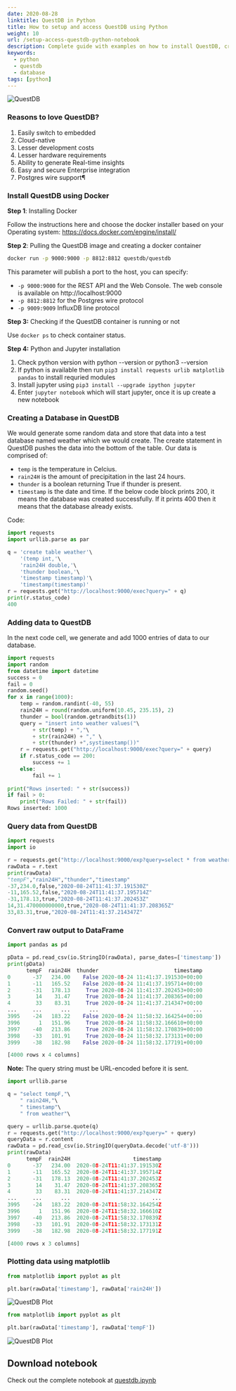 ```yaml
---
date: 2020-08-28
linktitle: QuestDB in Python
title: How to setup and access QuestDB using Python
weight: 10
url: /setup-access-questdb-python-notebook
description: Complete guide with examples on how to install QuestDB, create new database and query the same in python.
keywords:
  - python
  - questdb
  - database
tags: [python]  
---
```

<meta property="og:image" content="/images/Python/questdb.png?width=30pc"/>
<meta name="twitter:card" content="summary" />
<meta name="twitter:title" content="How to setup and access QuestDB using Python" />
<meta name=”twitter:description” content="Complete guide with examples on how to install QuestDB, create new database and query the same in python." />

![QuestDB](/images/Python/questdb.png?width=30pc "QuestDB")

### Reasons to love QuestDB?
1. Easily switch to embedded
2. Cloud-native
3. Lesser development costs
4. Lesser hardware requirements
5. Ability to generate Real-time insights
6. Easy and secure Enterprise integration
7. Postgres wire support¶

### Install QuestDB using Docker
**Step 1**: Installing Docker

Follow the instructions here and choose the docker installer based on your Operating system: https://docs.docker.com/engine/install/

**Step 2**: Pulling the QuestDB image and creating a docker container
```bash
docker run -p 9000:9000 -p 8812:8812 questdb/questdb
```

This parameter will publish a port to the host, you can specify:

- `-p 9000:9000` for the REST API and the Web Console. The web console is available on http://localhost:9000
- `-p 8812:8812` for the Postgres wire protocol
- `-p 9009:9009` InfluxDB line protocol

**Step 3:** Checking if the QuestDB container is running or not

Use `docker ps` to check container status.

**Step 4:** Python and Jupyter installation

1. Check python version with python --version or python3 --version
2. If python is available then run `pip3 install requests urlib matplotlib pandas` to install requried modules
3. Install jupyter using `pip3 install --upgrade ipython jupyter`
4. Enter `jupyter notebook` which will start jupyter, once it is up create a new notebook

### Creating a Database in QuestDB
We would generate some random data and store that data into a test database named weather which we would create. The create statement in QuestDB pushes the data into the bottom of the table. Our data is comprised of:

- `temp` is the temperature in Celcius.
- `rain24H` is the amount of precipitation in the last 24 hours.
- `thunder` is a boolean returning True if thunder is present.
- `timestamp` is the date and time. If the below code block prints 200, it means the database was created successfully. If it prints 400 then it means that the database already exists.

Code:
```python
import requests
import urllib.parse as par

q = 'create table weather'\
    '(temp int,'\
    'rain24H double,'\
    'thunder boolean,'\
    'timestamp timestamp)'\
    'timestamp(timestamp)'
r = requests.get("http://localhost:9000/exec?query=" + q)
print(r.status_code)
400
```
### Adding data to QuestDB
In the next code cell, we generate and add 1000 entries of data to our database.
```python
import requests
import random
from datetime import datetime
success = 0
fail = 0
random.seed()
for x in range(1000):
    temp = random.randint(-40, 55)
    rain24H = round(random.uniform(10.45, 235.15), 2)
    thunder = bool(random.getrandbits(1))
    query = "insert into weather values("\
        + str(temp) + ","\
        + str(rain24H) + "," \
        + str(thunder) +",systimestamp())"
    r = requests.get("http://localhost:9000/exec?query=" + query)
    if r.status_code == 200:
        success += 1
    else:
        fail += 1
    
print("Rows inserted: " + str(success))
if fail > 0:
    print("Rows Failed: " + str(fail))
Rows inserted: 1000
```
### Query data from QuestDB
```python
import requests
import io

r = requests.get("http://localhost:9000/exp?query=select * from weather")
rawData = r.text
print(rawData)
"tempF","rain24H","thunder","timestamp"
-37,234.0,false,"2020-08-24T11:41:37.191530Z"
-11,165.52,false,"2020-08-24T11:41:37.195714Z"
-31,178.13,true,"2020-08-24T11:41:37.202453Z"
14,31.470000000000,true,"2020-08-24T11:41:37.208365Z"
33,83.31,true,"2020-08-24T11:41:37.214347Z"
```
### Convert raw output to DataFrame
```python
import pandas as pd

pData = pd.read_csv(io.StringIO(rawData), parse_dates=['timestamp'])
print(pData)
      tempF  rain24H  thunder                        timestamp
0       -37   234.00    False 2020-08-24 11:41:37.191530+00:00
1       -11   165.52    False 2020-08-24 11:41:37.195714+00:00
2       -31   178.13     True 2020-08-24 11:41:37.202453+00:00
3        14    31.47     True 2020-08-24 11:41:37.208365+00:00
4        33    83.31     True 2020-08-24 11:41:37.214347+00:00
...     ...      ...      ...                              ...
3995    -24   183.22    False 2020-08-24 11:58:32.164254+00:00
3996      1   151.96     True 2020-08-24 11:58:32.166610+00:00
3997    -40   213.86     True 2020-08-24 11:58:32.170839+00:00
3998    -33   101.91     True 2020-08-24 11:58:32.173131+00:00
3999    -38   182.98    False 2020-08-24 11:58:32.177191+00:00

[4000 rows x 4 columns]
```
**Note:** The query string must be URL-encoded before it is sent.
```python
import urllib.parse

q = "select tempF,"\
    " rain24H,"\
    " timestamp"\
    " from weather"\

query = urllib.parse.quote(q)
r = requests.get("http://localhost:9000/exp?query=" + query)
queryData = r.content
rawData = pd.read_csv(io.StringIO(queryData.decode('utf-8')))
print(rawData)
      tempF  rain24H                    timestamp
0       -37   234.00  2020-08-24T11:41:37.191530Z
1       -11   165.52  2020-08-24T11:41:37.195714Z
2       -31   178.13  2020-08-24T11:41:37.202453Z
3        14    31.47  2020-08-24T11:41:37.208365Z
4        33    83.31  2020-08-24T11:41:37.214347Z
...     ...      ...                          ...
3995    -24   183.22  2020-08-24T11:58:32.164254Z
3996      1   151.96  2020-08-24T11:58:32.166610Z
3997    -40   213.86  2020-08-24T11:58:32.170839Z
3998    -33   101.91  2020-08-24T11:58:32.173131Z
3999    -38   182.98  2020-08-24T11:58:32.177191Z

[4000 rows x 3 columns]
```
### Plotting data using matplotlib
```python
from matplotlib import pyplot as plt

plt.bar(rawData['timestamp'], rawData['rain24H'])
```
![QuestDB Plot](/images/Python/questdb_plot.png?width=30pc "QuestDB Plot")
```python
from matplotlib import pyplot as plt

plt.bar(rawData['timestamp'], rawData['tempF'])
```
![QuestDB Plot](/images/Python/questdb_plot2.png?width=30pc "QuestDB Plot")

## Download notebook
Check out the complete notebook at [questdb.ipynb](/QuestDB.ipynb)